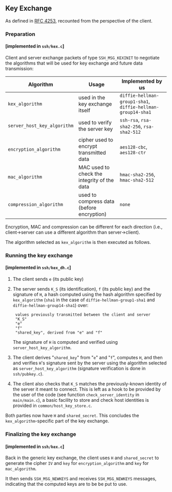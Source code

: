 ## Key Exchange

As defined in [RFC 4253](https://tools.ietf.org/html/rfc4253#section-7),
recounted from the perspective of the client.

### Preparation

#### [implemented in `ssh/kex.c`]

Client and server exchange packets of type `SSH_MSG_KEXINIT` to
negotiate the algorithms that will be used for key exchange and future
data transmission:

| Algorithm                    | Usage                                        | Implemented by us                |
|------------------------------|----------------------------------------------|----------------------------------|
| `kex_algorithm`              | used in the key exchange itself              | `diffie-hellman-group1-sha1`, `diffie-hellman-group14-sha1` |
| `server_host_key_algorithm`  | used to verify the server key                | `ssh-rsa`, `rsa-sha2-256`, `rsa-sha2-512`                   |
| `encryption_algorithm`       | cipher used to encrypt transmitted data      | `aes128-cbc`, `aes128-ctr`       |
| `mac_algorithm`              | MAC used to check the integrity of the data  | `hmac-sha2-256`, `hmac-sha2-512` |
| `compression_algorithm`      | used to compress data (before encryption)    | `none`                           |

Encryption, MAC and compression can be different for each direction
(i.e., client->server can use a different algorithm than
server->client).

The algorithm selected as `kex_algorithm` is then executed as follows.

### Running the key exchange

#### [implemented in `ssh/kex_dh.c`]

1. The client sends `e` (its public key)

2. The server sends `K_S` (its identification), `f` (its public key)
and the signature of `H`, a hash computed using the hash algorithm
specified by `kex_algorithm` (`sha1` in the case of
`diffie-hellman-group1-sha1` and `diffie-hellman-group14-sha1`) over:

        values previously transmitted between the client and server
        "K_S"
        "e"
        "f"
        "shared_key", derived from "e" and "f"

   The signature of `H` is computed and verified using
   `server_host_key_algorithm`.

3. The client derives "`shared_key`" from "`e`" and "`f`", computes
`H`, and then and verifies `H`'s signature sent by the server using
the algorithm selected as `server_host_key_algorithm` (signature
verification is done in `ssh/pubkey.c`).

4. The client also checks that `K_S` matches the previously-known
identity of the server it meant to connect. This is left as a hook to
be provided by the user of the code (see function
`check_server_identity` in `main/main.c`), a basic facility to store
and check host identities is provided in `common/host_key_store.c`.

Both parties now have `H` and `shared_secret`. This concludes the
`kex_algorithm`-specific part of the key exchange.

### Finalizing the key exchange

#### [implemented in `ssh/kex.c`]

Back in the generic key exchange, the client uses `H` and
`shared_secret` to generate the cipher `IV` and `key` for
`encryption_algorithm` and `key` for `mac_algorithm`.

It then sends `SSH_MSG_NEWKEYS` and receives `SSH_MSG_NEWKEYS`
messages, indicating that the computed keys are to be be put to use.
